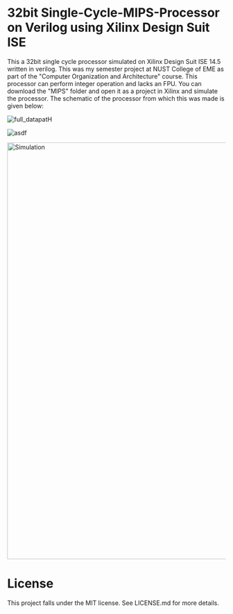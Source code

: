 # 32bit Single-Cycle-MIPS-Processor on Verilog using Xilinx Design Suit ISE
This a 32bit single cycle processor simulated on Xilinx Design Suit ISE 14.5 written in verilog. This was my semester project at NUST College of EME as part of the "Computer Organization and Architecture" course.
This processor can perform integer operation and lacks an FPU.
You can download the "MIPS" folder and open it as a project in Xilinx and simulate the processor.
The schematic of the processor from which this was made is given below:

![full_datapatH](https://github.com/user-attachments/assets/267430bc-0940-4d7b-b2cc-725d7b805593)  


![asdf](https://github.com/user-attachments/assets/b2c9baf0-59eb-489d-8375-b4b449c86f50)  


<img width="960" alt="Simulation" src="https://github.com/user-attachments/assets/6cffd7fc-7b89-4ea8-9cc9-d7b88a688470" />  




# License
This project falls under the MIT license. See LICENSE.md for more details.

